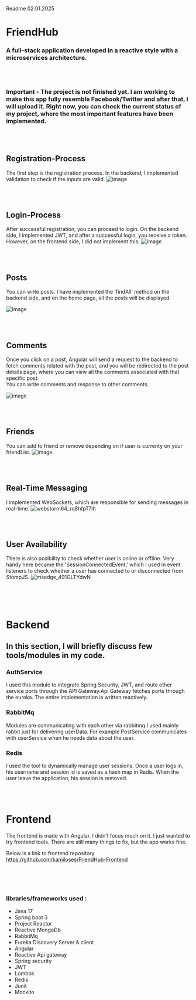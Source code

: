 Readme 02.01.2025

<h1>FriendHub</h1>
<h3>
A full-stack application developed in a reactive style with a microservices architecture.
</h3>



<br><br>
<h3>Important - The project is not finished yet. I am working to make this app fully resemble Facebook/Twitter and after that, I will upload it. Right now, you can check the current status of my project, where the most important features have been implemented.</h3>
<p>

</p>


<br><br><h2>Registration-Process</h2>
The first step is the registration process. In the backend, I implemented validation to check if the inputs are valid.
![image](https://github.com/user-attachments/assets/1bd10fa2-d058-4970-b405-3e852e7a99a5)




<br><br> <h2>Login-Process</h2>
After successful registration, you can proceed to login. On the backend side, I implemented JWT, and after a successful login,
you receive a token. However, on the frontend side, I did not implement this.
![image](https://github.com/user-attachments/assets/d09dd208-7f34-43bb-8468-1edcc635f409)




<br><br><h2>Posts</h2>
You can write posts. I have implemented the 'findAll' method on the backend side, and on the home page, all the posts will be displayed.

![image](https://github.com/user-attachments/assets/b6e31f35-5db8-4c63-94fb-f8a07689bcf9)





<br><br><h2>Comments</h2>

Once you click on a post, Angular will send a request to the backend to fetch comments related with the post, and you will be redirected to the post details page, where you can view all the comments associated with that specific post.
<br>You can write comments and response to other comments.

![image](https://github.com/user-attachments/assets/885024a9-80d3-4b7b-8693-ff8848ce785b)



<br><br> <h2>Friends</h2>
You can add to friend or remove depending on if user is currenty on your friendList.
![image](https://github.com/user-attachments/assets/70cfc394-df8d-4d9b-9c48-7306fe38d6fd)


<br><br><h2>Real-Time Messaging</h2>
I implemented WebSockets, which are responsible for sending messages in real-time.
![webstorm64_rq8hfpT7Ih](https://github.com/user-attachments/assets/e2142e01-05f5-4a9f-b7f1-a24527ee048c)




<br><br><h2>User Availability</h2>
There is also posibility to check whether user is online or offline.
Very handy here became the 'SessionConnectedEvent,' which I used in event listeners to check whether a user has connected to or disconnected from StompJS.
![msedge_491GLTYdwN](https://github.com/user-attachments/assets/704f98c4-51ac-4f0f-83e4-a422708e4ba3)



<br><br><br>

<h1>Backend</h1>
<h2>In this section, I will briefly discuss few tools/modules in my code.</h2>




<h3><b>AuthService</b></h3> I used this module to integrate Spring Security, JWT, and route other service ports through the API Gateway.Api Gateway fetches ports through the eureka. The entire implementation is written reactively.


<h3><b>RabbitMq</b></h1>Modules are communicating with each other via rabbitmq.I used mainly rabbit just for delivering userData. For example PostService communicates with userService when he
needs data about the user.


<h3> Redis </h3> I used the tool to dynamically manage user sessions. Once a user logs in, his username and session id is saved as a hash map in Redis. When the user leave the application, his session is removed.



<br><br><h1>Frontend</h1>
The frontend is made with Angular. I didn’t focus much on it. I just wanted to try frontend tools. 
There are still many things to fix, but the app works fine.

Below is a link to frontend repository<br>
https://github.com/kamiloses/FriendHub-Frontend



<br><br><br>
<h3>libraries/frameworks used :</h3>

- Java 17
- Spring boot 3
- Project Reactor
- Reactive MongoDb
- RabbitMq
- Eureka Discovery Server & client
- Angular
- Reactive Api gateway
- Spring security
- JWT
- Lombok
- Redis
- Junit
- Mockito
